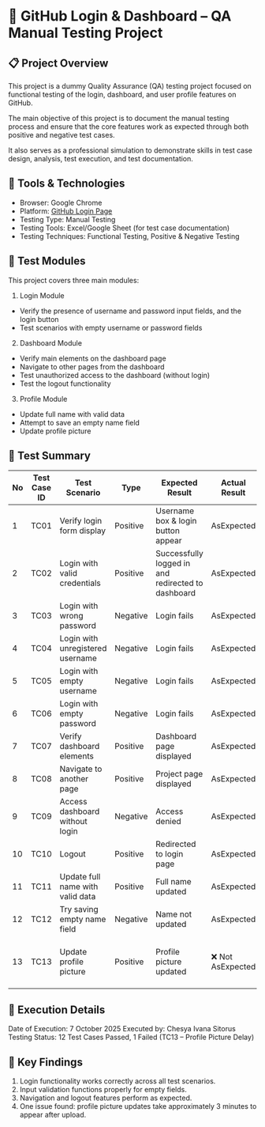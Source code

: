 # 🧪 GitHub Login & Dashboard – QA Manual Testing Project 
## 📋 Project Overview

This project is a dummy Quality Assurance (QA) testing project focused on functional testing of the login, dashboard, and user profile features on GitHub.

The main objective of this project is to document the manual testing process and ensure that the core features work as expected through both positive and negative test cases.

It also serves as a professional simulation to demonstrate skills in test case design, analysis, test execution, and test documentation.


## 🧰 Tools & Technologies
- Browser: Google Chrome
- Platform: [GitHub Login Page](https://github.com/login)
- Testing Type: Manual Testing
- Testing Tools: Excel/Google Sheet (for test case documentation)
- Testing Techniques: Functional Testing, Positive & Negative Testing


## 🧩 Test Modules

This project covers three main modules:

1. Login Module
- Verify the presence of username and password input fields, and the login button
- Test scenarios with empty username or password fields

2. Dashboard Module
- Verify main elements on the dashboard page
- Navigate to other pages from the dashboard
- Test unauthorized access to the dashboard (without login)
- Test the logout functionality

3. Profile Module
- Update full name with valid data
- Attempt to save an empty name field
- Update profile picture

## 🧾 Test Summary

| No | Test Case ID | Test Scenario                    | Type     | Expected Result                                    | Actual Result    | Status    | Notes                          |
| -- | ------------ | -------------------------------- | -------- | -------------------------------------------------- | ---------------- | --------- | ------------------------------ |
| 1  | TC01         | Verify login form display        | Positive | Username box & login button appear                 | AsExpected       | ✅ Passed  | -                              |
| 2  | TC02         | Login with valid credentials     | Positive | Successfully logged in and redirected to dashboard | AsExpected       | ✅ Passed  | -                              |
| 3  | TC03         | Login with wrong password        | Negative | Login fails                                        | AsExpected       | ✅ Passed  | -                              |
| 4  | TC04         | Login with unregistered username | Negative | Login fails                                        | AsExpected       | ✅ Passed  | -                              |
| 5  | TC05         | Login with empty username        | Negative | Login fails                                        | AsExpected       | ✅ Passed  | -                              |
| 6  | TC06         | Login with empty password        | Negative | Login fails                                        | AsExpected       | ✅ Passed  | -                              |
| 7  | TC07         | Verify dashboard elements        | Positive | Dashboard page displayed                           | AsExpected       | ✅ Passed  | -                              |
| 8  | TC08         | Navigate to another page         | Positive | Project page displayed                             | AsExpected       | ✅ Passed  | -                              |
| 9  | TC09         | Access dashboard without login   | Negative | Access denied                                      | AsExpected       | ✅ Passed  | -                              |
| 10 | TC10         | Logout                           | Positive | Redirected to login page                           | AsExpected       | ✅ Passed  | -                              |
| 11 | TC11         | Update full name with valid data | Positive | Full name updated                                  | AsExpected       | ✅ Passed  | -                              |
| 12 | TC12         | Try saving empty name field      | Negative | Name not updated                                   | AsExpected       | ✅ Passed  | -                              |
| 13 | TC13         | Update profile picture           | Positive | Profile picture updated                            | ❌ Not AsExpected | ⚠️ Failed | Delay ±3 minutes before update |


## 📆 Execution Details

Date of Execution: 7 October 2025
Executed by: Chesya Ivana Sitorus
Testing Status: 12 Test Cases Passed, 1 Failed (TC13 – Profile Picture Delay)


## 🧠 Key Findings

1. Login functionality works correctly across all test scenarios.
2. Input validation functions properly for empty fields.
3. Navigation and logout features perform as expected.
4. One issue found: profile picture updates take approximately 3 minutes to appear after upload.